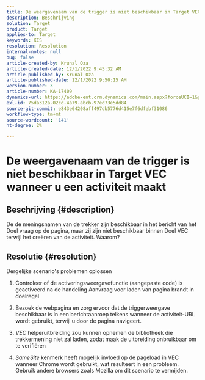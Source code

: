 ```yaml
---
title: De weergavenaam van de trigger is niet beschikbaar in Target VEC wanneer u een activiteit maakt
description: Beschrijving
solution: Target
product: Target
applies-to: Target
keywords: KCS
resolution: Resolution
internal-notes: null
bug: false
article-created-by: Krunal Oza
article-created-date: 12/1/2022 9:45:32 AM
article-published-by: Krunal Oza
article-published-date: 12/1/2022 9:50:15 AM
version-number: 3
article-number: KA-17409
dynamics-url: https://adobe-ent.crm.dynamics.com/main.aspx?forceUCI=1&pagetype=entityrecord&etn=knowledgearticle&id=71b194e2-5c71-ed11-9561-6045bd006a22
exl-id: 75da312a-02cd-4a79-abcb-97ed73e5dd84
source-git-commit: e843e64208aff497db5776d415e7f6dfebf31086
workflow-type: tm+mt
source-wordcount: '141'
ht-degree: 2%

---
```


# De weergavenaam van de trigger is niet beschikbaar in Target VEC wanneer u een activiteit maakt

## Beschrijving {#description}


De de meningsnamen van de trekker zijn beschikbaar in het bericht van het Doel vraag op de pagina, maar zij zijn niet beschikbaar binnen Doel VEC terwijl het creëren van de activiteit. Waarom?


## Resolutie {#resolution}


Dergelijke scenario&#39;s problemen oplossen

1. Controleer of de activeringsweergavefunctie (aangepaste code) is geactiveerd na de handeling Aanvraag voor laden van pagina brandt in doelregel

2. Bezoek de webpagina en zorg ervoor dat de triggerweergave beschikbaar is in een berichtaanroep telkens wanneer de activiteit-URL wordt gebruikt, terwijl u door de pagina navigeert.

3. *VEC* helperuitbreiding zou kunnen opnemen de bibliotheek die trekkermening niet zal laden, zodat maak de uitbreiding onbruikbaar om te verifiëren

4. *SameSite* kenmerk heeft mogelijk invloed op de pageload in VEC wanneer Chrome wordt gebruikt, wat resulteert in een probleem. Gebruik andere browsers zoals Mozilla om dit scenario te vermijden.
